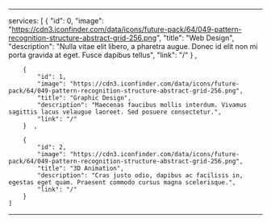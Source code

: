 ---


services: [
        {
            "id": 0,
            "image": "https://cdn3.iconfinder.com/data/icons/future-pack/64/049-pattern-recognition-structure-abstract-grid-256.png",
            "title": "Web Design",
            "description": "Nulla vitae elit libero, a pharetra augue. Donec id elit non mi porta gravida at eget. Fusce dapibus tellus",
            "link": "/"
        }   ,

        {
            "id": 1,
            "image": "https://cdn3.iconfinder.com/data/icons/future-pack/64/049-pattern-recognition-structure-abstract-grid-256.png",
            "title": "Graphic Design",
            "description": "Maecenas faucibus mollis interdum. Vivamus sagittis lacus velaugue laoreet. Sed posuere consectetur.",
            "link": "/"
        }  , 

        {
            "id": 2,
            "image": "https://cdn3.iconfinder.com/data/icons/future-pack/64/049-pattern-recognition-structure-abstract-grid-256.png",
            "title": "3D Animation",
            "description": "Cras justo odio, dapibus ac facilisis in, egestas eget quam. Praesent commodo cursus magna scelerisque.",
            "link": "/"
        }  
    ]
---